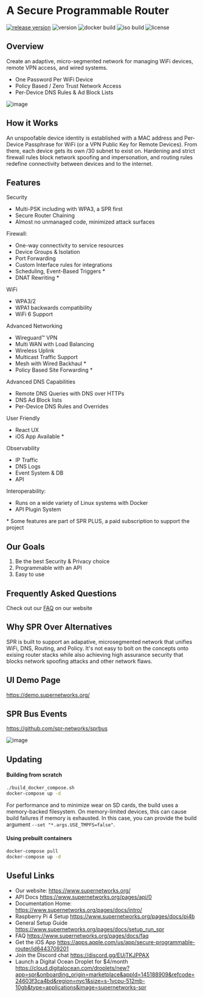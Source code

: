 # A Secure Programmable Router

[![release version](https://img.shields.io/github/v/release/spr-networks/super)](https://github.com/spr-networks/super/releases/latest)
![version](https://img.shields.io/github/v/tag/spr-networks/super?sort=semver&label=version)
![docker build](https://github.com/spr-networks/super/actions/workflows/docker-image.yml/badge.svg?branch=main)
![iso build](https://github.com/spr-networks/super/actions/workflows/pi-ubuntu-iso.yml/badge.svg?branch=main)
![license](https://img.shields.io/github/license/spr-networks/super)

## Overview

Create an adaptive, micro-segmented network for managing WiFi devices, remote VPN access, and wired systems.

* One Password Per WiFi Device
* Policy Based / Zero Trust Network Access
* Per-Device DNS Rules & Ad Block Lists

![image](https://github.com/spr-networks/super/assets/37549748/d3295f0a-1f7c-40de-ac4f-c63b17e36402)

## How it Works

An unspoofable device identity is established with a MAC address and Per-Device Passphrase for WiFi (or a VPN Public Key for Remote Devices). From there, each device gets its own /30 subnet to exist on. Hardening and strict firewall rules block network spoofing and impersonation, and routing rules redefine connectivity between devices and to the internet.

## Features

Security
- Multi-PSK including with WPA3, a SPR first
- Secure Router Chaining
- Almost no unmanaged code, minimized attack surfaces

Firewall:
- One-way connectivity to service resources
- Device Groups & Isolation
- Port Forwarding
- Custom Interface rules for integrations 
- Scheduling, Event-Based Triggers *
- DNAT Rewriting * 
  
WiFi 
- WPA3/2
- WPA1 backwards compatibility
- WiFi 6 Support

Advanced Networking
- Wireguard™ VPN
- Multi WAN with Load Balancing
- Wireless Uplink
- Multicast Traffic Support
- Mesh with Wired Backhaul *
- Policy Based Site Forwarding  *

Advanced DNS Capabilities
- Remote DNS Queries with DNS over HTTPs 
- DNS Ad Block lists
- Per-Device DNS Rules and Overrides

User Friendly
- React UX
- iOS App Available * 

Observability
- IP Traffic
- DNS Logs
- Event System & DB
- API  

Interoperability:
- Runs on a wide variety of Linux systems with Docker
- API Plugin System 

&ast; Some features are part of SPR PLUS, a paid subscription to support the project

## Our Goals
1. Be the best Security & Privacy choice
2. Programmable with an API 
3. Easy to use 

## Frequently Asked Questions
Check out our [FAQ](https://www.supernetworks.org/pages/docs/faq) on our website

## Why SPR Over Alternatives

SPR is built to support an adapative, microsegmented network that unifies WiFi, DNS, Routing, and Policy. It's not easy to bolt on the concepts onto exising router stacks while also achieving high assurance security that blocks network spoofing attacks and other network flaws. 

## UI Demo Page

https://demo.supernetworks.org/

## SPR Bus Events

https://github.com/spr-networks/sprbus

![image](https://user-images.githubusercontent.com/37542945/232639810-7e17380c-42ea-480b-811e-cf5add04a0d2.gif)

## Updating 
#### Building from scratch
```bash
./build_docker_compose.sh
docker-compose up -d
```

For performance and to minimize wear on SD cards, the build uses a memory-backed filesystem. On memory-limited devices, this can cause build failures if memory is exhausted. In this case, you can provide the build argument `--set "*.args.USE_TMPFS=false"`.


#### Using prebuilt containers
```bash
docker-compose pull
docker-compose up -d
```

## Useful Links

* Our website: https://www.supernetworks.org/
* API Docs https://www.supernetworks.org/pages/api/0
* Documentation Home: https://www.supernetworks.org/pages/docs/intro/
* Raspberry Pi 4 Setup https://www.supernetworks.org/pages/docs/pi4b
* General Setup Guide https://www.supernetworks.org/pages/docs/setup_run_spr
* FAQ https://www.supernetworks.org/pages/docs/faq
* Get the iOS App https://apps.apple.com/us/app/secure-programmable-router/id6443709201
* Join the Discord chat https://discord.gg/EUjTKJPPAX
* Launch a Digital Ocean Droplet for $4/month https://cloud.digitalocean.com/droplets/new?app=spr&onboarding_origin=marketplace&appId=145188909&refcode=24603f3ca4bd&region=nyc1&size=s-1vcpu-512mb-10gb&type=applications&image=supernetworks-spr



